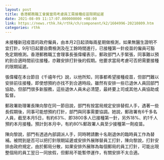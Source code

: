 ```yaml
---
layout: post
title: 香港郵務職工會冀當局考慮員工需接種疫苗限期延遲
date: 2021-08-09 11:17:07.000000000 +08:00
link: https://news.rthk.hk/rthk/ch/component/k2/1604996-20210809.htm
categories: rthk
---
```


未接種新冠疫苗的政府僱員，由本月2日起須每兩星期做檢測，如果無醫生證明不宜打針，9月1日起要自費檢測及在工餘時間進行，已接種第一針疫苗的僱員可豁免定期檢測。香港郵務職工會理事長張偉權表示，郵政部門人手緊張，同事難以預約到合適時間前往接種，亦難安排打針後的假期。他要求當局考慮可否把需要接種的限期延遲。

張偉權在本台節目《千禧年代》說，以他所知，同事都希望接種疫苗，但部門難以安排前往接種，即使想預約亦找不到合適時段。雖然有安排一些已退休人員回部門協助，但部門很多新服務，這些退休人員未必清楚，最終要上司或其他人員協助或監督。

郵政署助理署長陳向黎在同一節目說，部門有按當局規定安排替假人手，遇著一些長假期後，同事可能想預約打針，部門與同事需要協調。她說，郵政署有6千多名人員，截至本月5日，有約63%、即3800多人已接種第一針，另外18%、約1千人預約本月接種。預計到本月中，有約80%郵政署人員至少接種第一劑疫苗。

陳向黎說，部門有透過內部調派人手，同時聘請數十名剛退休的臨時員工作為替補。被問到是否可以把打針限期延遲或安排外展隊替員工打針，陳向黎說，打針安排由政府規定，由於郵局分散，如果安排外展隊為每個郵局的員工打針，可能出現整個局的員工翌日一同放假，但郵局不能暫停運作，有關安排不太合適。
